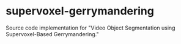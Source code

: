 # supervoxel-gerrymandering
Source code implementation for "Video Object Segmentation using Supervoxel-Based Gerrymandering."
